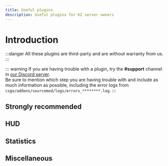 ```yaml
---
title: Useful plugins
description: Useful plugins for KZ server owners
---
```


<script setup>
import Plugins from "./Plugins.vue";
</script>

# Introduction

:::danger
All these plugins are third-party and are without warranty from us.
:::

::: warning
If you are having trouble with a plugin, try the **#support** channel in [our Discord server](https://discord.gg/csgokz).
<br>Be sure to mention which step you are having trouble with and include as much information as possible, including the error logs from `csgo/addons/sourcemod/logs/errors_********.log`.
:::

## Strongly recommended

<Plugins category="recommended" />

## HUD

<Plugins category="hud" />

## Statistics

<Plugins category="statistics" />

## Miscellaneous

<Plugins category="miscellaneous" />
